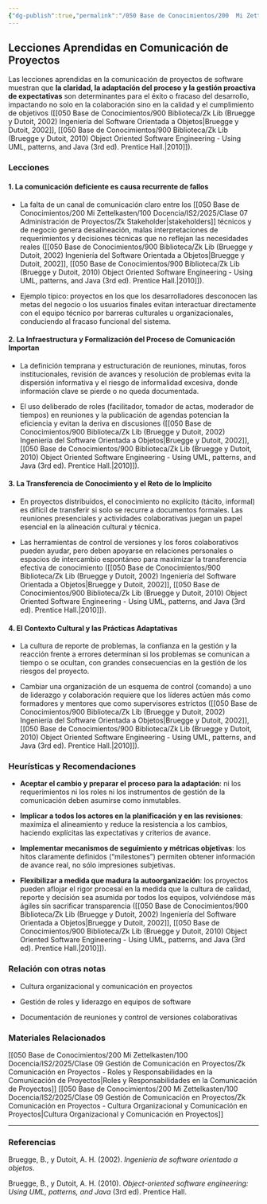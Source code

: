 ```yaml
---
{"dg-publish":true,"permalink":"/050 Base de Conocimientos/200  Mi Zettelkasten/100 Docencia/IS2/2025/Clase 09 Gestión de Comunicación en Proyectos/Zk Comunicación en Proyectos - Lecciones Aprendidas en Comunicación de Proyectos/","tags":["#definir"]}
---
```


## Lecciones Aprendidas en Comunicación de Proyectos

Las lecciones aprendidas en la comunicación de proyectos de software muestran que **la claridad, la adaptación del proceso y la gestión proactiva de expectativas** son determinantes para el éxito o fracaso del desarrollo, impactando no solo en la colaboración sino en la calidad y el cumplimiento de objetivos ([[050 Base de Conocimientos/900 Biblioteca/Zk Lib (Bruegge y Dutoit, 2002) Ingeniería del Software Orientada a Objetos\|Bruegge y Dutoit, 2002]], [[050 Base de Conocimientos/900 Biblioteca/Zk Lib (Bruegge y Dutoit, 2010) Object Oriented Software Engineering -  Using UML, patterns, and Java (3rd ed). Prentice Hall.\|2010]]).

### Lecciones

#### 1. La comunicación deficiente es causa recurrente de fallos

- La falta de un canal de comunicación claro entre los [[050 Base de Conocimientos/200  Mi Zettelkasten/100 Docencia/IS2/2025/Clase 07 Administración de Proyectos/Zk Stakeholder\|stakeholders]] técnicos y de negocio genera desalineación, malas interpretaciones de requerimientos y decisiones técnicas que no reflejan las necesidades reales ([[050 Base de Conocimientos/900 Biblioteca/Zk Lib (Bruegge y Dutoit, 2002) Ingeniería del Software Orientada a Objetos\|Bruegge y Dutoit, 2002]], [[050 Base de Conocimientos/900 Biblioteca/Zk Lib (Bruegge y Dutoit, 2010) Object Oriented Software Engineering -  Using UML, patterns, and Java (3rd ed). Prentice Hall.\|2010]]).
    
- Ejemplo típico: proyectos en los que los desarrolladores desconocen las metas del negocio o los usuarios finales evitan interactuar directamente con el equipo técnico por barreras culturales u organizacionales, conduciendo al fracaso funcional del sistema.

#### 2. La Infraestructura y Formalización del Proceso de Comunicación Importan

- La definición temprana y estructuración de reuniones, minutas, foros institucionales, revisión de avances y resolución de problemas evita la dispersión informativa y el riesgo de informalidad excesiva, donde información clave se pierde o no queda documentada.
    
- El uso deliberado de roles (facilitador, tomador de actas, moderador de tiempos) en reuniones y la publicación de agendas potencian la eficiencia y evitan la deriva en discusiones ([[050 Base de Conocimientos/900 Biblioteca/Zk Lib (Bruegge y Dutoit, 2002) Ingeniería del Software Orientada a Objetos\|Bruegge y Dutoit, 2002]], [[050 Base de Conocimientos/900 Biblioteca/Zk Lib (Bruegge y Dutoit, 2010) Object Oriented Software Engineering -  Using UML, patterns, and Java (3rd ed). Prentice Hall.\|2010]]).

#### 3. La Transferencia de Conocimiento y el Reto de lo Implícito

- En proyectos distribuidos, el conocimiento no explícito (tácito, informal) es difícil de transferir si solo se recurre a documentos formales. Las reuniones presenciales y actividades colaborativas juegan un papel esencial en la alineación cultural y técnica.
    
- Las herramientas de control de versiones y los foros colaborativos pueden ayudar, pero deben apoyarse en relaciones personales o espacios de intercambio espontáneo para maximizar la transferencia efectiva de conocimiento ([[050 Base de Conocimientos/900 Biblioteca/Zk Lib (Bruegge y Dutoit, 2002) Ingeniería del Software Orientada a Objetos\|Bruegge y Dutoit, 2002]], [[050 Base de Conocimientos/900 Biblioteca/Zk Lib (Bruegge y Dutoit, 2010) Object Oriented Software Engineering -  Using UML, patterns, and Java (3rd ed). Prentice Hall.\|2010]]).
    
#### 4. El Contexto Cultural y las Prácticas Adaptativas

- La cultura de reporte de problemas, la confianza en la gestión y la reacción frente a errores determinan si los problemas se comunican a tiempo o se ocultan, con grandes consecuencias en la gestión de los riesgos del proyecto.
    
- Cambiar una organización de un esquema de control (comando) a uno de liderazgo y colaboración requiere que los líderes actúen más como formadores y mentores que como supervisores estrictos ([[050 Base de Conocimientos/900 Biblioteca/Zk Lib (Bruegge y Dutoit, 2002) Ingeniería del Software Orientada a Objetos\|Bruegge y Dutoit, 2002]], [[050 Base de Conocimientos/900 Biblioteca/Zk Lib (Bruegge y Dutoit, 2010) Object Oriented Software Engineering -  Using UML, patterns, and Java (3rd ed). Prentice Hall.\|2010]]).

### Heurísticas y Recomendaciones

- **Aceptar el cambio y preparar el proceso para la adaptación**: ni los requerimientos ni los roles ni los instrumentos de gestión de la comunicación deben asumirse como inmutables.
    
- **Implicar a todos los actores en la planificación y en las revisiones**: maximiza el alineamiento y reduce la resistencia a los cambios, haciendo explícitas las expectativas y criterios de avance.
    
- **Implementar mecanismos de seguimiento y métricas objetivas**: los hitos claramente definidos (“milestones”) permiten obtener información de avance real, no sólo impresiones subjetivas.
    
- **Flexibilizar a medida que madura la autoorganización**: los proyectos pueden aflojar el rigor procesal en la medida que la cultura de calidad, reporte y decisión sea asumida por todos los equipos, volviéndose más ágiles sin sacrificar transparencia ([[050 Base de Conocimientos/900 Biblioteca/Zk Lib (Bruegge y Dutoit, 2002) Ingeniería del Software Orientada a Objetos\|Bruegge y Dutoit, 2002]], [[050 Base de Conocimientos/900 Biblioteca/Zk Lib (Bruegge y Dutoit, 2010) Object Oriented Software Engineering -  Using UML, patterns, and Java (3rd ed). Prentice Hall.\|2010]]).

### Relación con otras notas

- Cultura organizacional y comunicación en proyectos
    
- Gestión de roles y liderazgo en equipos de software
    
- Documentación de reuniones y control de versiones colaborativas
    

### Materiales Relacionados
[[050 Base de Conocimientos/200  Mi Zettelkasten/100 Docencia/IS2/2025/Clase 09 Gestión de Comunicación en Proyectos/Zk Comunicación en Proyectos - Roles y Responsabilidades en la Comunicación de Proyectos\|Roles y Responsabilidades en la Comunicación de Proyectos]]
[[050 Base de Conocimientos/200  Mi Zettelkasten/100 Docencia/IS2/2025/Clase 09 Gestión de Comunicación en Proyectos/Zk Comunicación en Proyectos - Cultura Organizacional y Comunicación en Proyectos\|Cultura Organizacional y Comunicación en Proyectos]]

---
### Referencias

<div class="transclusion internal-embed is-loaded"><div class="markdown-embed">



Bruegge, B., y Dutoit, A. H. (2002). _Ingeniería de software orientado a objetos_. 

</div></div>


<div class="transclusion internal-embed is-loaded"><div class="markdown-embed">



Bruegge, B., y Dutoit, A. H. (2010). _Object-oriented software engineering: Using UML, patterns, and Java_ (3rd ed). Prentice Hall. 

</div></div>


